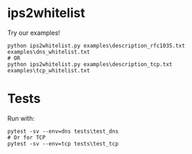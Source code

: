 # ips2whitelist

Try our examples!
```
python ips2whitelist.py examples\description_rfc1035.txt examples\dns_whitelist.txt
# OR
python ips2whitelist.py examples\description_tcp.txt examples\tcp_whitelist.txt
```

# Tests

Run with:
```
pytest -sv --env=dns tests\test_dns
# Or for TCP
pytest -sv --env=tcp tests\test_tcp
```
